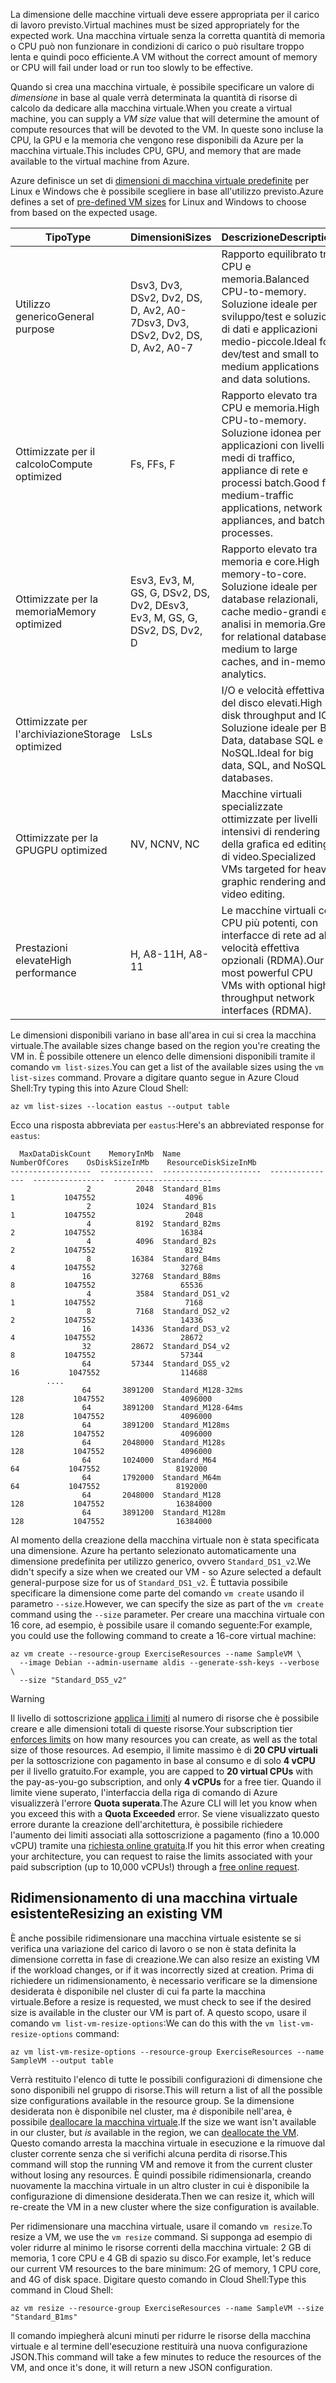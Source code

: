 <span data-ttu-id="2f8dd-101">La dimensione delle macchine virtuali deve essere appropriata per il carico di lavoro previsto.</span><span class="sxs-lookup"><span data-stu-id="2f8dd-101">Virtual machines must be sized appropriately for the expected work.</span></span> <span data-ttu-id="2f8dd-102">Una macchina virtuale senza la corretta quantità di memoria o CPU può non funzionare in condizioni di carico o può risultare troppo lenta e quindi poco efficiente.</span><span class="sxs-lookup"><span data-stu-id="2f8dd-102">A VM without the correct amount of memory or CPU will fail under load or run too slowly to be effective.</span></span> 

<span data-ttu-id="2f8dd-103">Quando si crea una macchina virtuale, è possibile specificare un valore di _dimensione_ in base al quale verrà determinata la quantità di risorse di calcolo da dedicare alla macchina virtuale.</span><span class="sxs-lookup"><span data-stu-id="2f8dd-103">When you create a virtual machine, you can supply a _VM size_ value that will determine the amount of compute resources that will be devoted to the VM.</span></span> <span data-ttu-id="2f8dd-104">In queste sono incluse la CPU, la GPU e la memoria che vengono rese disponibili da Azure per la macchina virtuale.</span><span class="sxs-lookup"><span data-stu-id="2f8dd-104">This includes CPU, GPU, and memory that are made available to the virtual machine from Azure.</span></span>

<span data-ttu-id="2f8dd-105">Azure definisce un set di [dimensioni di macchina virtuale predefinite](https://docs.microsoft.com/azure/virtual-machines/linux/sizes) per Linux e Windows che è possibile scegliere in base all'utilizzo previsto.</span><span class="sxs-lookup"><span data-stu-id="2f8dd-105">Azure defines a set of [pre-defined VM sizes](https://docs.microsoft.com/azure/virtual-machines/linux/sizes) for Linux and Windows to choose from based on the expected usage.</span></span> 

| <span data-ttu-id="2f8dd-106">Tipo</span><span class="sxs-lookup"><span data-stu-id="2f8dd-106">Type</span></span> | <span data-ttu-id="2f8dd-107">Dimensioni</span><span class="sxs-lookup"><span data-stu-id="2f8dd-107">Sizes</span></span> | <span data-ttu-id="2f8dd-108">Descrizione</span><span class="sxs-lookup"><span data-stu-id="2f8dd-108">Description</span></span> |
|------|-------|-------------|
| <span data-ttu-id="2f8dd-109">Utilizzo generico</span><span class="sxs-lookup"><span data-stu-id="2f8dd-109">General purpose</span></span>   | <span data-ttu-id="2f8dd-110">Dsv3, Dv3, DSv2, Dv2, DS, D, Av2, A0-7</span><span class="sxs-lookup"><span data-stu-id="2f8dd-110">Dsv3, Dv3, DSv2, Dv2, DS, D, Av2, A0-7</span></span> | <span data-ttu-id="2f8dd-111">Rapporto equilibrato tra CPU e memoria.</span><span class="sxs-lookup"><span data-stu-id="2f8dd-111">Balanced CPU-to-memory.</span></span> <span data-ttu-id="2f8dd-112">Soluzione ideale per sviluppo/test e soluzioni di dati e applicazioni medio-piccole.</span><span class="sxs-lookup"><span data-stu-id="2f8dd-112">Ideal for dev/test and small to medium applications and data solutions.</span></span> |
| <span data-ttu-id="2f8dd-113">Ottimizzate per il calcolo</span><span class="sxs-lookup"><span data-stu-id="2f8dd-113">Compute optimized</span></span> | <span data-ttu-id="2f8dd-114">Fs, F</span><span class="sxs-lookup"><span data-stu-id="2f8dd-114">Fs, F</span></span> | <span data-ttu-id="2f8dd-115">Rapporto elevato tra CPU e memoria.</span><span class="sxs-lookup"><span data-stu-id="2f8dd-115">High CPU-to-memory.</span></span> <span data-ttu-id="2f8dd-116">Soluzione idonea per applicazioni con livelli medi di traffico, appliance di rete e processi batch.</span><span class="sxs-lookup"><span data-stu-id="2f8dd-116">Good for medium-traffic applications, network appliances, and batch processes.</span></span> |
| <span data-ttu-id="2f8dd-117">Ottimizzate per la memoria</span><span class="sxs-lookup"><span data-stu-id="2f8dd-117">Memory optimized</span></span>  | <span data-ttu-id="2f8dd-118">Esv3, Ev3, M, GS, G, DSv2, DS, Dv2, D</span><span class="sxs-lookup"><span data-stu-id="2f8dd-118">Esv3, Ev3, M, GS, G, DSv2, DS, Dv2, D</span></span>   | <span data-ttu-id="2f8dd-119">Rapporto elevato tra memoria e core.</span><span class="sxs-lookup"><span data-stu-id="2f8dd-119">High memory-to-core.</span></span> <span data-ttu-id="2f8dd-120">Soluzione ideale per database relazionali, cache medio-grandi e analisi in memoria.</span><span class="sxs-lookup"><span data-stu-id="2f8dd-120">Great for relational databases, medium to large caches, and in-memory analytics.</span></span> |
| <span data-ttu-id="2f8dd-121">Ottimizzate per l'archiviazione</span><span class="sxs-lookup"><span data-stu-id="2f8dd-121">Storage optimized</span></span> | <span data-ttu-id="2f8dd-122">Ls</span><span class="sxs-lookup"><span data-stu-id="2f8dd-122">Ls</span></span> | <span data-ttu-id="2f8dd-123">I/O e velocità effettiva del disco elevati.</span><span class="sxs-lookup"><span data-stu-id="2f8dd-123">High disk throughput and IO.</span></span> <span data-ttu-id="2f8dd-124">Soluzione ideale per Big Data, database SQL e NoSQL.</span><span class="sxs-lookup"><span data-stu-id="2f8dd-124">Ideal for big data, SQL, and NoSQL databases.</span></span> |
| <span data-ttu-id="2f8dd-125">Ottimizzate per la GPU</span><span class="sxs-lookup"><span data-stu-id="2f8dd-125">GPU optimized</span></span> | <span data-ttu-id="2f8dd-126">NV, NC</span><span class="sxs-lookup"><span data-stu-id="2f8dd-126">NV, NC</span></span> | <span data-ttu-id="2f8dd-127">Macchine virtuali specializzate ottimizzate per livelli intensivi di rendering della grafica ed editing di video.</span><span class="sxs-lookup"><span data-stu-id="2f8dd-127">Specialized VMs targeted for heavy graphic rendering and video editing.</span></span> |
| <span data-ttu-id="2f8dd-128">Prestazioni elevate</span><span class="sxs-lookup"><span data-stu-id="2f8dd-128">High performance</span></span> | <span data-ttu-id="2f8dd-129">H, A8-11</span><span class="sxs-lookup"><span data-stu-id="2f8dd-129">H, A8-11</span></span> | <span data-ttu-id="2f8dd-130">Le macchine virtuali con CPU più potenti, con interfacce di rete ad alta velocità effettiva opzionali (RDMA).</span><span class="sxs-lookup"><span data-stu-id="2f8dd-130">Our most powerful CPU VMs with optional high-throughput network interfaces (RDMA).</span></span> | 

<span data-ttu-id="2f8dd-131">Le dimensioni disponibili variano in base all'area in cui si crea la macchina virtuale.</span><span class="sxs-lookup"><span data-stu-id="2f8dd-131">The available sizes change based on the region you're creating the VM in.</span></span> <span data-ttu-id="2f8dd-132">È possibile ottenere un elenco delle dimensioni disponibili tramite il comando `vm list-sizes`.</span><span class="sxs-lookup"><span data-stu-id="2f8dd-132">You can get a list of the available sizes using the `vm list-sizes` command.</span></span> <span data-ttu-id="2f8dd-133">Provare a digitare quanto segue in Azure Cloud Shell:</span><span class="sxs-lookup"><span data-stu-id="2f8dd-133">Try typing this into Azure Cloud Shell:</span></span>

```azurecli
az vm list-sizes --location eastus --output table
```

<span data-ttu-id="2f8dd-134">Ecco una risposta abbreviata per `eastus`:</span><span class="sxs-lookup"><span data-stu-id="2f8dd-134">Here's an abbreviated response for `eastus`:</span></span>

```
  MaxDataDiskCount    MemoryInMb  Name                      NumberOfCores    OsDiskSizeInMb    ResourceDiskSizeInMb
------------------  ------------  ----------------------  ---------------  ----------------  ----------------------
                 2          2048  Standard_B1ms                         1           1047552                    4096
                 2          1024  Standard_B1s                          1           1047552                    2048
                 4          8192  Standard_B2ms                         2           1047552                   16384
                 4          4096  Standard_B2s                          2           1047552                    8192
                 8         16384  Standard_B4ms                         4           1047552                   32768
                16         32768  Standard_B8ms                         8           1047552                   65536
                 4          3584  Standard_DS1_v2                       1           1047552                    7168
                 8          7168  Standard_DS2_v2                       2           1047552                   14336
                16         14336  Standard_DS3_v2                       4           1047552                   28672
                32         28672  Standard_DS4_v2                       8           1047552                   57344
                64         57344  Standard_DS5_v2                      16           1047552                  114688
        ....
                64       3891200  Standard_M128-32ms                  128           1047552                 4096000
                64       3891200  Standard_M128-64ms                  128           1047552                 4096000
                64       3891200  Standard_M128ms                     128           1047552                 4096000
                64       2048000  Standard_M128s                      128           1047552                 4096000
                64       1024000  Standard_M64                         64           1047552                 8192000
                64       1792000  Standard_M64m                        64           1047552                 8192000
                64       2048000  Standard_M128                       128           1047552                16384000
                64       3891200  Standard_M128m                      128           1047552                16384000
```

<span data-ttu-id="2f8dd-135">Al momento della creazione della macchina virtuale non è stata specificata una dimensione. Azure ha pertanto selezionato automaticamente una dimensione predefinita per utilizzo generico, ovvero `Standard_DS1_v2`.</span><span class="sxs-lookup"><span data-stu-id="2f8dd-135">We didn't specify a size when we created our VM - so Azure selected a default general-purpose size for us of `Standard_DS1_v2`.</span></span> <span data-ttu-id="2f8dd-136">È tuttavia possibile specificare la dimensione come parte del comando `vm create` usando il parametro `--size`.</span><span class="sxs-lookup"><span data-stu-id="2f8dd-136">However, we can specify the size as part of the `vm create` command using the `--size` parameter.</span></span> <span data-ttu-id="2f8dd-137">Per creare una macchina virtuale con 16 core, ad esempio, è possibile usare il comando seguente:</span><span class="sxs-lookup"><span data-stu-id="2f8dd-137">For example, you could use the following command to create a 16-core virtual machine:</span></span>

```azurecli
az vm create --resource-group ExerciseResources --name SampleVM \
  --image Debian --admin-username aldis --generate-ssh-keys --verbose \
  --size "Standard_DS5_v2"
```

> [!WARNING]
> <span data-ttu-id="2f8dd-138">Il livello di sottoscrizione [applica i limiti](https://docs.microsoft.com/azure/azure-subscription-service-limits) al numero di risorse che è possibile creare e alle dimensioni totali di queste risorse.</span><span class="sxs-lookup"><span data-stu-id="2f8dd-138">Your subscription tier [enforces limits](https://docs.microsoft.com/azure/azure-subscription-service-limits) on how many resources you can create, as well as the total size of those resources.</span></span> <span data-ttu-id="2f8dd-139">Ad esempio, il limite massimo è di **20 CPU virtuali** per la sottoscrizione con pagamento in base al consumo e di solo **4 vCPU** per il livello gratuito.</span><span class="sxs-lookup"><span data-stu-id="2f8dd-139">For example, you are capped to **20 virtual CPUs** with the pay-as-you-go subscription, and only **4 vCPUs** for a free tier.</span></span> <span data-ttu-id="2f8dd-140">Quando il limite viene superato, l'interfaccia della riga di comando di Azure visualizzerà l'errore **Quota superata**.</span><span class="sxs-lookup"><span data-stu-id="2f8dd-140">The Azure CLI will let you know when you exceed this with a **Quota Exceeded** error.</span></span> <span data-ttu-id="2f8dd-141">Se viene visualizzato questo errore durante la creazione dell'architettura, è possibile richiedere l'aumento dei limiti associati alla sottoscrizione a pagamento (fino a 10.000 vCPU) tramite una [richiesta online gratuita](https://docs.microsoft.com/azure/azure-resource-manager/resource-manager-quota-errors).</span><span class="sxs-lookup"><span data-stu-id="2f8dd-141">If you hit this error when creating your architecture, you can request to raise the limits associated with your paid subscription (up to 10,000 vCPUs!) through a [free online request](https://docs.microsoft.com/azure/azure-resource-manager/resource-manager-quota-errors).</span></span> 

## <a name="resizing-an-existing-vm"></a><span data-ttu-id="2f8dd-142">Ridimensionamento di una macchina virtuale esistente</span><span class="sxs-lookup"><span data-stu-id="2f8dd-142">Resizing an existing VM</span></span>
<span data-ttu-id="2f8dd-143">È anche possibile ridimensionare una macchina virtuale esistente se si verifica una variazione del carico di lavoro o se non è stata definita la dimensione corretta in fase di creazione.</span><span class="sxs-lookup"><span data-stu-id="2f8dd-143">We can also resize an existing VM if the workload changes, or if it was incorrectly sized at creation.</span></span> <span data-ttu-id="2f8dd-144">Prima di richiedere un ridimensionamento, è necessario verificare se la dimensione desiderata è disponibile nel cluster di cui fa parte la macchina virtuale.</span><span class="sxs-lookup"><span data-stu-id="2f8dd-144">Before a resize is requested, we must check to see if the desired size is available in the cluster our VM is part of.</span></span> <span data-ttu-id="2f8dd-145">A questo scopo, usare il comando `vm list-vm-resize-options`:</span><span class="sxs-lookup"><span data-stu-id="2f8dd-145">We can do this with the `vm list-vm-resize-options` command:</span></span>

```azurecli
az vm list-vm-resize-options --resource-group ExerciseResources --name SampleVM --output table
```

<span data-ttu-id="2f8dd-146">Verrà restituito l'elenco di tutte le possibili configurazioni di dimensione che sono disponibili nel gruppo di risorse.</span><span class="sxs-lookup"><span data-stu-id="2f8dd-146">This will return a list of all the possible size configurations available in the resource group.</span></span> <span data-ttu-id="2f8dd-147">Se la dimensione desiderata non è disponibile nel cluster, ma _è_ disponibile nell'area, è possibile [deallocare la macchina virtuale](https://docs.microsoft.com/cli/azure/vm?view=azure-cli-latest#az-vm-deallocate).</span><span class="sxs-lookup"><span data-stu-id="2f8dd-147">If the size we want isn't available in our cluster, but _is_ available in the region, we can [deallocate the VM](https://docs.microsoft.com/cli/azure/vm?view=azure-cli-latest#az-vm-deallocate).</span></span> <span data-ttu-id="2f8dd-148">Questo comando arresta la macchina virtuale in esecuzione e la rimuove dal cluster corrente senza che si verifichi alcuna perdita di risorse.</span><span class="sxs-lookup"><span data-stu-id="2f8dd-148">This command will stop the running VM and remove it from the current cluster without losing any resources.</span></span> <span data-ttu-id="2f8dd-149">È quindi possibile ridimensionarla, creando nuovamente la macchina virtuale in un altro cluster in cui è disponibile la configurazione di dimensione desiderata.</span><span class="sxs-lookup"><span data-stu-id="2f8dd-149">Then we can resize it, which will re-create the VM in a new cluster where the size configuration is available.</span></span>

<span data-ttu-id="2f8dd-150">Per ridimensionare una macchina virtuale, usare il comando `vm resize`.</span><span class="sxs-lookup"><span data-stu-id="2f8dd-150">To resize a VM, we use the `vm resize` command.</span></span> <span data-ttu-id="2f8dd-151">Si supponga ad esempio di voler ridurre al minimo le risorse correnti della macchina virtuale: 2 GB di memoria, 1 core CPU e 4 GB di spazio su disco.</span><span class="sxs-lookup"><span data-stu-id="2f8dd-151">For example, let's reduce our current VM resources to the bare minimum: 2G of memory, 1 CPU core, and 4G of disk space.</span></span> <span data-ttu-id="2f8dd-152">Digitare questo comando in Cloud Shell:</span><span class="sxs-lookup"><span data-stu-id="2f8dd-152">Type this command in Cloud Shell:</span></span>

```azurecli
az vm resize --resource-group ExerciseResources --name SampleVM --size "Standard_B1ms"
```

<span data-ttu-id="2f8dd-153">Il comando impiegherà alcuni minuti per ridurre le risorse della macchina virtuale e al termine dell'esecuzione restituirà una nuova configurazione JSON.</span><span class="sxs-lookup"><span data-stu-id="2f8dd-153">This command will take a few minutes to reduce the resources of the VM, and once it's done, it will return a new JSON configuration.</span></span>